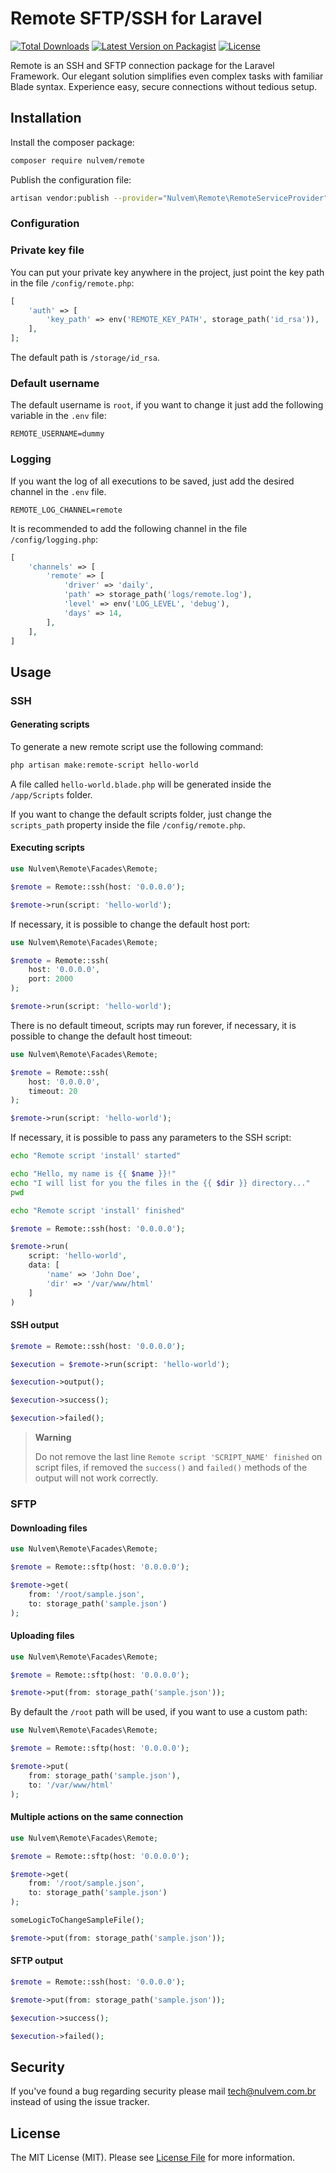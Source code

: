 # Remote SFTP/SSH for Laravel

[![Total Downloads](https://img.shields.io/packagist/dt/nulvem/remote.svg)](https://packagist.org/packages/nulvem/remote)
[![Latest Version on Packagist](https://img.shields.io/packagist/v/nulvem/remote.svg)](https://packagist.org/packages/nulvem/remote)
[![License](https://img.shields.io/packagist/l/nulvem/remote.svg)](https://packagist.org/packages/nulvem/remote)

Remote is an SSH and SFTP connection package for the Laravel Framework. Our elegant solution simplifies even complex tasks with familiar Blade syntax. Experience easy, secure connections without tedious setup.

## Installation

Install the composer package:

```bash
composer require nulvem/remote
```

Publish the configuration file:

```bash
artisan vendor:publish --provider="Nulvem\Remote\RemoteServiceProvider"
```

### Configuration

### Private key file

You can put your private key anywhere in the project, just point the key path in the file `/config/remote.php`:

```php
[
    'auth' => [
        'key_path' => env('REMOTE_KEY_PATH', storage_path('id_rsa')),
    ],
];
```

The default path is `/storage/id_rsa`.

### Default username

The default username is `root`, if you want to change it just add the following variable in the `.env` file:

```dotenv
REMOTE_USERNAME=dummy
```

### Logging

If you want the log of all executions to be saved, just add the desired channel in the `.env` file.

```dotenv
REMOTE_LOG_CHANNEL=remote
```

It is recommended to add the following channel in the file `/config/logging.php`:

```php
[
    'channels' => [
        'remote' => [
            'driver' => 'daily',
            'path' => storage_path('logs/remote.log'),
            'level' => env('LOG_LEVEL', 'debug'),
            'days' => 14,
        ],
    ],
]
```

## Usage

### SSH

#### Generating scripts

To generate a new remote script use the following command:

```bash
php artisan make:remote-script hello-world
```

A file called `hello-world.blade.php` will be generated inside the `/app/Scripts` folder.

If you want to change the default scripts folder, just change the `scripts_path` property inside the file `/config/remote.php`.

#### Executing scripts

```php
use Nulvem\Remote\Facades\Remote;

$remote = Remote::ssh(host: '0.0.0.0');

$remote->run(script: 'hello-world');
```

If necessary, it is possible to change the default host port:

```php
use Nulvem\Remote\Facades\Remote;

$remote = Remote::ssh(
    host: '0.0.0.0',
    port: 2000
);

$remote->run(script: 'hello-world');
```

There is no default timeout, scripts may run forever, if necessary, it is possible to change the default host timeout:

```php
use Nulvem\Remote\Facades\Remote;

$remote = Remote::ssh(
    host: '0.0.0.0',
    timeout: 20
);

$remote->run(script: 'hello-world');
```

If necessary, it is possible to pass any parameters to the SSH script:

```bash
echo "Remote script 'install' started"

echo "Hello, my name is {{ $name }}!"
echo "I will list for you the files in the {{ $dir }} directory..."
pwd

echo "Remote script 'install' finished"
```

```php
$remote = Remote::ssh(host: '0.0.0.0');

$remote->run(
    script: 'hello-world',
    data: [
        'name' => 'John Doe',
        'dir' => '/var/www/html'
    ]
)
```

#### SSH output

```php
$remote = Remote::ssh(host: '0.0.0.0');

$execution = $remote->run(script: 'hello-world');

$execution->output();

$execution->success();

$execution->failed();
```

> **Warning**
>
> Do not remove the last line `Remote script 'SCRIPT_NAME' finished` on script files, if removed the `success()` and `failed()` methods of the output will not work correctly.

### SFTP

#### Downloading files

```php
use Nulvem\Remote\Facades\Remote;

$remote = Remote::sftp(host: '0.0.0.0');

$remote->get(
    from: '/root/sample.json',
    to: storage_path('sample.json')
);
```

#### Uploading files

```php
use Nulvem\Remote\Facades\Remote;

$remote = Remote::sftp(host: '0.0.0.0');

$remote->put(from: storage_path('sample.json'));
```

By default the `/root` path will be used, if you want to use a custom path:

```php
use Nulvem\Remote\Facades\Remote;

$remote = Remote::sftp(host: '0.0.0.0');

$remote->put(
    from: storage_path('sample.json'),
    to: '/var/www/html'
);
```
#### Multiple actions on the same connection

```php
use Nulvem\Remote\Facades\Remote;

$remote = Remote::sftp(host: '0.0.0.0');

$remote->get(
    from: '/root/sample.json',
    to: storage_path('sample.json')
);

someLogicToChangeSampleFile();

$remote->put(from: storage_path('sample.json'));
```

#### SFTP output

```php
$remote = Remote::ssh(host: '0.0.0.0');

$remote->put(from: storage_path('sample.json'));

$execution->success();

$execution->failed();
```

## Security

If you've found a bug regarding security please mail [tech@nulvem.com.br](mailto:tech@nulvem.com.br) instead of using the issue tracker.

## License

The MIT License (MIT). Please see [License File](LICENSE.md) for more information.
